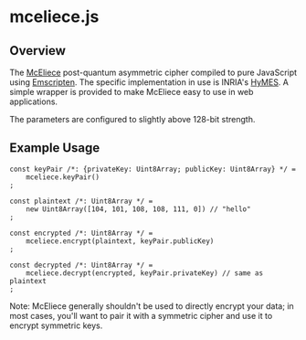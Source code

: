 # mceliece.js

## Overview

The [McEliece](https://en.wikipedia.org/wiki/McEliece_cryptosystem) post-quantum asymmetric
cipher compiled to pure JavaScript using [Emscripten](https://github.com/kripken/emscripten).
The specific implementation in use is INRIA's [HyMES](https://www.rocq.inria.fr/secret/CBCrypto/index.php?pg=hymes).
A simple wrapper is provided to make McEliece easy to use in web applications.

The parameters are configured to slightly above 128-bit strength.

## Example Usage

	const keyPair /*: {privateKey: Uint8Array; publicKey: Uint8Array} */ =
		mceliece.keyPair()
	;

	const plaintext /*: Uint8Array */ =
		new Uint8Array([104, 101, 108, 108, 111, 0]) // "hello"
	;

	const encrypted /*: Uint8Array */ =
		mceliece.encrypt(plaintext, keyPair.publicKey)
	;

	const decrypted /*: Uint8Array */ =
		mceliece.decrypt(encrypted, keyPair.privateKey) // same as plaintext
	;

Note: McEliece generally shouldn't be used to directly encrypt your data; in most cases, you'll
want to pair it with a symmetric cipher and use it to encrypt symmetric keys.
